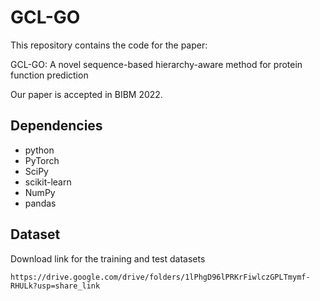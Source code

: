 # GCL-GO
This repository contains the code for the paper: 

GCL-GO: A novel sequence-based hierarchy-aware method for protein function prediction

Our paper is accepted in BIBM 2022.
## Dependencies
+ python
+ PyTorch
+ SciPy
+ scikit-learn
+ NumPy
+ pandas

## Dataset
Download link for the training and test datasets

```
https://drive.google.com/drive/folders/1lPhgD96lPRKrFiwlczGPLTmymf-RHULk?usp=share_link
```

